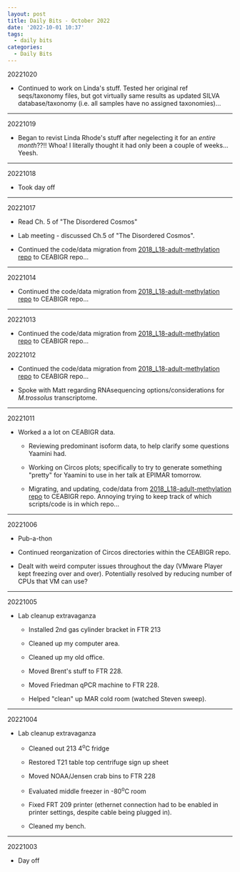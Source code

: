 ```yaml
---
layout: post
title: Daily Bits - October 2022
date: '2022-10-01 10:37'
tags: 
  - daily bits
categories: 
  - Daily Bits
---
```


20221020

- Continued to work on Linda's stuff. Tested her original ref seqs/taxonomy files, but got virtually same results as updated SILVA database/taxonomy (i.e. all samples have no assigned taxonomies)...

---

20221019

- Began to revist Linda Rhode's stuff after negelecting it for an _entire month_??!! Whoa! I literally thought it had only been a couple of weeks... Yeesh.

---

20221018

- Took day off

---

20221017

- Read Ch. 5 of "The Disordered Cosmos"

- Lab meeting - discussed Ch.5 of "The Disordered Cosmos".

- Continued the code/data migration from [2018_L18-adult-methylation repo](https://github.com/epigeneticstoocean/2018_L18-adult-methylation) to CEABIGR repo...

---

20221014

- Continued the code/data migration from [2018_L18-adult-methylation repo](https://github.com/epigeneticstoocean/2018_L18-adult-methylation) to CEABIGR repo...

---

20221013

- Continued the code/data migration from [2018_L18-adult-methylation repo](https://github.com/epigeneticstoocean/2018_L18-adult-methylation) to CEABIGR repo...

20221012

- Continued the code/data migration from [2018_L18-adult-methylation repo](https://github.com/epigeneticstoocean/2018_L18-adult-methylation) to CEABIGR repo...

- Spoke with Matt regarding RNAsequencing options/considerations for _M.trossolus_ transcriptome.

---

20221011

- Worked a a lot on CEABIGR data.

  - Reviewing predominant isoform data, to help clarify some questions Yaamini had.

  - Working on Circos plots; specifically to try to generate something "pretty" for Yaamini to use in her talk at EPIMAR tomorrow.

  - Migrating, and updating, code/data from [2018_L18-adult-methylation repo](https://github.com/epigeneticstoocean/2018_L18-adult-methylation) to CEABIGR repo. Annoying trying to keep track of which scripts/code is in which repo...

---

20221006

- Pub-a-thon

- Continued reorganization of Circos directories within the CEABIGR repo.

- Dealt with weird computer issues throughout the day (VMware Player kept freezing over and over). Potentially resolved by reducing number of CPUs that VM can use?

---

20221005

- Lab cleanup extravaganza

  - Installed 2nd gas cylinder bracket in FTR 213

  - Cleaned up my computer area.

  - Cleaned up my old office.

  - Moved Brent's stuff to FTR 228.

  - Moved Friedman qPCR machine to FTR 228.

  - Helped "clean" up MAR cold room (watched Steven sweep).

---

20221004

- Lab cleanup extravaganza

  - Cleaned out 213 4<sup>o</sup>C fridge

  - Restored T21 table top centrifuge sign up sheet

  - Moved NOAA/Jensen crab bins to FTR 228

  - Evaluated middle freezer in -80<sup>o</sup>C room

  - Fixed FRT 209 printer (ethernet connection had to be enabled in printer settings, despite cable being plugged in).

  - Cleaned my bench.

---

20221003

- Day off